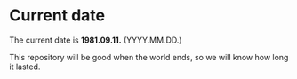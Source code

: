 # Current date

The current date is **1981.09.11.** (YYYY.MM.DD.)

This repository will be good when the world ends, so we will know how long it lasted.
